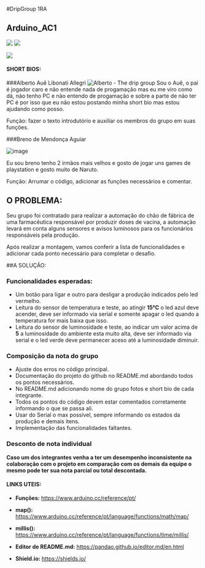 #DripGroup 1RA
## Arduino_AC1



![](https://img.shields.io/github/forks/Leoruiz197/Arduino_AC1)
![](https://img.shields.io/github/stars/Leoruiz197/Arduino_AC1)

![](https://github.com/Leoruiz197/Arduino_AC1/blob/main/AC1.png)


#### SHORT BIOS:

###Alberto Auê Libonati Allegri 
![Alberto - The drip group](https://user-images.githubusercontent.com/79208420/113194384-7644a980-9237-11eb-9059-db5426688318.jpeg)
Sou o Auê, o pai é jogador caro e não entende nada de progamação mas eu me viro como dá, não tenho PC e não entendo de progamação e sobre a parte de não ter PC é por isso que eu não estou postando minha short bio mas estou ajudando como posso. 

Função: fazer o texto introdutório e auxiliar os membros do grupo em suas funções. 

###Breno de Mendonça Aguiar 

![image](https://user-images.githubusercontent.com/67332235/113200990-65983180-923f-11eb-8626-7d8a228b26b0.png)

Eu sou breno tenho 2 irmãos mais velhos e gosto de jogar uns games de playstation e gosto muito de Naruto. 

Função: Arrumar o código, adicionar as funções necessários e comentar.

## **O PROBLEMA:** 

Seu grupo foi contratado para realizar a automação do chão de fábrica de uma farmacêutica responsável por produzir doses de vacina, a automação levará em conta alguns sensores e avisos luminosos para os funcionários responsáveis pela produção.

Após realizar a montagem, vamos conferir a lista de funcionalidades e adicionar cada ponto necessário para completar o desafio.

##A SOLUÇÃO:

### Funcionalidades esperadas:

- Um botão para ligar e outro para desligar a produção indicados pelo led vermelho.
- Leitura do sensor de temperatura e teste, ao atingir **15℃** o led azul deve acender, deve ser informado via serial e somente apagar o led quando a temperatura for mais baixa que isso.
- Leitura do sensor de luminosidade e teste, ao indicar um valor acima de **5** a luminosidade do ambiente esta muito alta, deve ser informado via serial e o led verde deve permanecer aceso até a luminosidade diminuir.

### Composição da nota do grupo
- Ajuste dos erros no código principal.
- Documentação do projeto do github no README.md abordando todos os pontos necessários.
- No README.md adicionando nome do grupo fotos e short bio de cada integrante.
- Todos os pontos do código devem estar comentados corretamente informando o que se passa ali.
- Usar do Serial o max possível, sempre informando os estados da produção e demais itens.
- Implementação das funcionalidades faltantes.

### Desconto de nota individual

**Caso um dos integrantes venha a ter um desempenho inconsistente na colaboração com o projeto em comparação com os demais da equipe o mesmo pode ter sua nota parcial ou total descontada.**

#### LINKS UTEIS:

- **Funções:** https://www.arduino.cc/reference/pt/
- **map():** https://www.arduino.cc/reference/pt/language/functions/math/map/
- **millis():** https://www.arduino.cc/reference/pt/language/functions/time/millis/

- **Editor de README.md:** https://pandao.github.io/editor.md/en.html
- **Shield.io:** https://shields.io/




